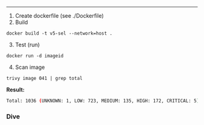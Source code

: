 ****
1. Create dockerfile (see ./Dockerfile)
2. Build
   
```
docker build -t v5-sel --network=host .
```
3. Test (run)
   
```
docker run -d imageid
```
4. Scan image
   
```
trivy image 041 | grep total
```

**Result:**

```sh
Total: 1036 (UNKNOWN: 1, LOW: 723, MEDIUM: 135, HIGH: 172, CRITICAL: 5)
```

### Dive